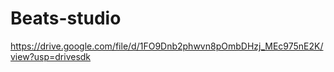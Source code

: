 # Beats-studio

https://drive.google.com/file/d/1FO9Dnb2phwvn8pOmbDHzj_MEc975nE2K/view?usp=drivesdk
